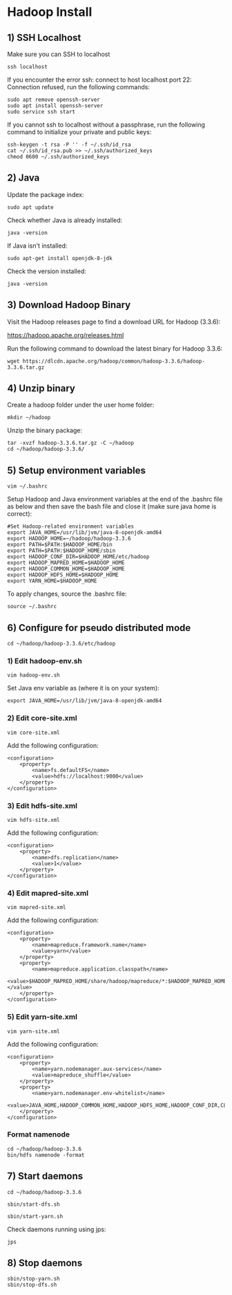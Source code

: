 # Hadoop Install

## 1) SSH Localhost

Make sure you can SSH to localhost

```
ssh localhost
```

If you encounter the error ssh: connect to host localhost port 22: Connection refused, run the following commands:

```
sudo apt remove openssh-server
sudo apt install openssh-server
sudo service ssh start
```

If you cannot ssh to localhost without a passphrase, run the following command to initialize your private and public keys:

```
ssh-keygen -t rsa -P '' -f ~/.ssh/id_rsa
cat ~/.ssh/id_rsa.pub >> ~/.ssh/authorized_keys
chmod 0600 ~/.ssh/authorized_keys
```

## 2) Java

Update the package index:
```
sudo apt update
```

Check whether Java is already installed:

```
java -version
```

If Java isn't installed:
```
sudo apt-get install openjdk-8-jdk
```

Check the version installed:
```
java -version
```

## 3) Download Hadoop Binary

Visit the Hadoop releases page to find a download URL for Hadoop (3.3.6):

https://hadoop.apache.org/releases.html

Run the following command to download the latest binary for Hadoop 3.3.6:

```
wget https://dlcdn.apache.org/hadoop/common/hadoop-3.3.6/hadoop-3.3.6.tar.gz
```

## 4) Unzip binary

Create a hadoop folder under the user home folder:

```
mkdir ~/hadoop
```

Unzip the binary package:

```
tar -xvzf hadoop-3.3.6.tar.gz -C ~/hadoop
cd ~/hadoop/hadoop-3.3.6/
```

## 5) Setup environment variables

```
vim ~/.bashrc
```

Setup Hadoop and Java environment variables at the end of the .bashrc file as below and then save the bash file and close it (make sure java home is correct):

```
#Set Hadoop-related environment variables
export JAVA_HOME=/usr/lib/jvm/java-8-openjdk-amd64
export HADOOP_HOME=~/hadoop/hadoop-3.3.6
export PATH=$PATH:$HADOOP_HOME/bin
export PATH=$PATH:$HADOOP_HOME/sbin
export HADOOP_CONF_DIR=$HADOOP_HOME/etc/hadoop
export HADOOP_MAPRED_HOME=$HADOOP_HOME
export HADOOP_COMMON_HOME=$HADOOP_HOME
export HADOOP_HDFS_HOME=$HADOOP_HOME
export YARN_HOME=$HADOOP_HOME
```

To apply changes, source the .bashrc file:
```
source ~/.bashrc
```

## 6) Configure for pseudo distributed mode

```
cd ~/hadoop/hadoop-3.3.6/etc/hadoop
```

### 1) Edit hadoop-env.sh

```
vim hadoop-env.sh
```

Set Java env variable as (where it is on your system):
```
export JAVA_HOME=/usr/lib/jvm/java-8-openjdk-amd64
```

### 2) Edit core-site.xml

```
vim core-site.xml
```

Add the following configuration:
```
<configuration>
    <property>
        <name>fs.defaultFS</name>
        <value>hdfs://localhost:9000</value>
    </property>
</configuration>
```

### 3) Edit hdfs-site.xml

```
vim hdfs-site.xml
```
Add the following configuration:
```
<configuration>
    <property>
        <name>dfs.replication</name>
        <value>1</value>
    </property>
</configuration>
```

### 4) Edit mapred-site.xml

```
vim mapred-site.xml
```

Add the following configuration:
```
<configuration>
    <property>
        <name>mapreduce.framework.name</name>
        <value>yarn</value>
    </property>
    <property>
        <name>mapreduce.application.classpath</name>
        <value>$HADOOP_MAPRED_HOME/share/hadoop/mapreduce/*:$HADOOP_MAPRED_HOME/share/hadoop/mapreduce/lib/*</value>
    </property>
</configuration>
```

### 5) Edit yarn-site.xml
```
vim yarn-site.xml
```

Add the following configuration:
```
<configuration>
    <property>
        <name>yarn.nodemanager.aux-services</name>
        <value>mapreduce_shuffle</value>
    </property>
    <property>
        <name>yarn.nodemanager.env-whitelist</name>
        <value>JAVA_HOME,HADOOP_COMMON_HOME,HADOOP_HDFS_HOME,HADOOP_CONF_DIR,CLASSPATH_PREPEND_DISTCACHE,HADOOP_YARN_HOME,HADOOP_MAPRED_HOME</value>
    </property>
</configuration>
```

### Format namenode

```
cd ~/hadoop/hadoop-3.3.6
bin/hdfs namenode -format
```

## 7) Start daemons
```
cd ~/hadoop/hadoop-3.3.6
```

```
sbin/start-dfs.sh
```

```
sbin/start-yarn.sh
```

Check daemons running using jps:
```
jps
```

## 8) Stop daemons

```
sbin/stop-yarn.sh
sbin/stop-dfs.sh
```